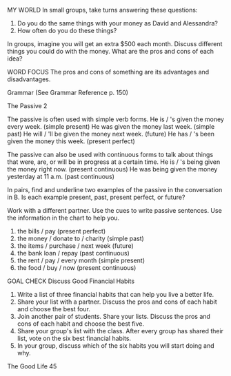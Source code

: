 MY WORLD
In small groups, take turns answering these questions:
1. Do you do the same things with your money as David and Alessandra?
2. How often do you do these things?

In groups, imagine you will get an extra $500 each month. Discuss different things you could do with the money. What are the pros and cons of each idea?

WORD FOCUS
The pros and cons of something are its advantages and disadvantages.

Grammar (See Grammar Reference p. 150)

The Passive 2

The passive is often used with simple verb forms.
He is / 's given the money every week. (simple present)
He was given the money last week. (simple past)
He will / 'll be given the money next week. (future)
He has / 's been given the money this week. (present perfect)

The passive can also be used with continuous forms to talk about things that were, are, or will be in progress at a certain time.
He is / 's being given the money right now. (present continuous)
He was being given the money yesterday at 11 a.m. (past continuous)

In pairs, find and underline two examples of the passive in the conversation in B. Is each example present, past, present perfect, or future?

Work with a different partner. Use the cues to write passive sentences. Use the information in the chart to help you.
1. the bills / pay (present perfect)
2. the money / donate to / charity (simple past)
3. the items / purchase / next week (future)
4. the bank loan / repay (past continuous)
5. the rent / pay / every month (simple present)
6. the food / buy / now (present continuous)

GOAL CHECK Discuss Good Financial Habits
1. Write a list of three financial habits that can help you live a better life.
2. Share your list with a partner. Discuss the pros and cons of each habit and choose the best four.
3. Join another pair of students. Share your lists. Discuss the pros and cons of each habit and choose the best five.
4. Share your group's list with the class. After every group has shared their list, vote on the six best financial habits.
5. In your group, discuss which of the six habits you will start doing and why.

The Good Life 45